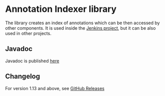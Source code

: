 # Annotation Indexer library

The library creates an index of annotations which can be then accessed by other components.
It is used inside the [Jenkins project](http://jenkins.io), but it can be also used in other projects.

## Javadoc

Javadoc is published [here](https://javadoc.jenkins.io/component/annotation-indexer/)

## Changelog

For version 1.13 and above, see [GitHub Releases](https://github.com/jenkinsci/lib-annotation-indexer/releases)
